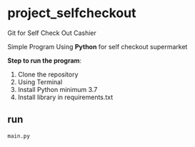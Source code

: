 # project_selfcheckout
Git for Self Check  Out Cashier


Simple Program Using **Python** for self checkout supermarket

**Step to run the program**:
1. Clone the repository
2. Using Terminal
3. Install Python minimum 3.7
4. Install library in requirements.txt 
## run 
```python
main.py
```

